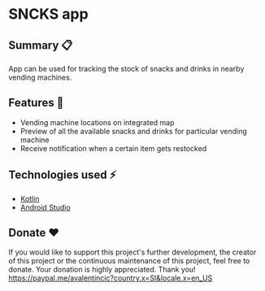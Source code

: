# SNCKS app

## Summary :clipboard:
App can be used for tracking the stock of snacks and drinks in nearby vending machines.

## Features :electric_plug:
- Vending machine locations on integrated map
- Preview of all the available snacks and drinks for particular vending machine
- Receive notification when a certain item gets restocked

## Technologies used :zap:
- [Kotlin](https://kotlinlang.org/)
- [Android Studio](https://developer.android.com/studio)

## Donate :hearts:
If you would like to support this project's further development, 
the creator of this project or the continuous maintenance of this project, feel free to donate. 
Your donation is highly appreciated. Thank you!\
https://paypal.me/avalentincic?country.x=SI&locale.x=en_US